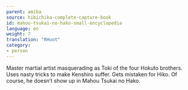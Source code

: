 ```yaml
---
parent: amiba
source: hibichika-complete-capture-book
id: mahou-tsukai-no-hako-small-encyclopedia
language: en
weight: 7
translation: "RHuot"
category:
- person
---
```


Master martial artist masquerading as Toki of the four Hokuto brothers. Uses nasty tricks to make Kenshiro suffer. Gets mistaken for Hiko. Of course, he doesn’t show up in Mahou Tsukai no Hako.
